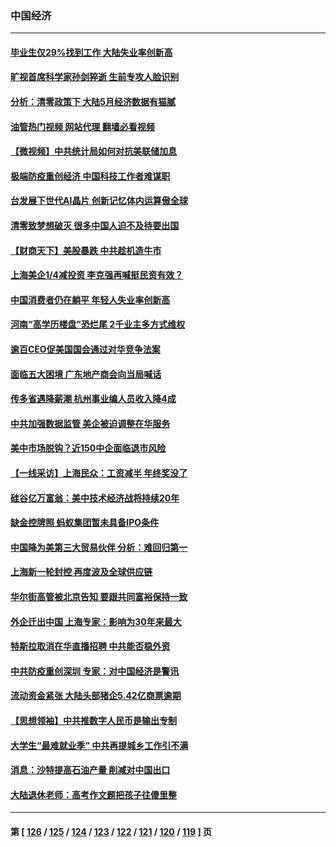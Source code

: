 ### 中国经济
---
#### [毕业生仅29%找到工作 大陆失业率创新高](../../pages/ncid283/n13761096.md?06170445) 
#### [旷视首席科学家孙剑猝逝 生前专攻人脸识别](../../pages/ncid283/n13760859.md?06170445) 
#### [分析：清零政策下 大陆5月经济数据有猫腻](../../pages/ncid283/n13761057.md?06170445) 
#### [油管热门视频 网站代理 翻墙必看视频](http://209.222.30.114:81/youtube.html?06170445)
#### [【微视频】中共统计局如何对抗美联储加息](../../pages/ncid283/n13761018.md?06170445) 
#### [极端防疫重创经济 中国科技工作者难谋职](../../pages/ncid283/n13760865.md?06170445) 
#### [台发展下世代AI晶片 创新记忆体内运算傲全球](../../pages/ncid283/n13760899.md?06170445) 
#### [清零致梦想破灭 很多中国人迫不及待要出国](../../pages/ncid283/n13760493.md?06170445) 
#### [【财商天下】美股暴跌 中共趁机造牛市](../../pages/ncid283/n13760341.md?06170445) 
#### [上海美企1/4减投资 李克强再喊挺民资有效？](../../pages/ncid283/n13759443.md?06170445) 
#### [中国消费者仍在躺平 年轻人失业率创新高](../../pages/ncid283/n13760313.md?06170445) 
#### [河南“高学历楼盘”恐烂尾 2千业主多方式维权](../../pages/ncid283/n13760221.md?06170445) 
#### [逾百CEO促美国国会通过对华竞争法案](../../pages/ncid283/n13760158.md?06170445) 
#### [面临五大困境 广东地产商会向当局喊话](../../pages/ncid283/n13760029.md?06170445) 
#### [传多省遇降薪潮 杭州事业编人员收入降4成](../../pages/ncid283/n13759986.md?06170445) 
#### [中共加强数据监管 美企被迫调整在华服务](../../pages/ncid283/n13759945.md?06170445) 
#### [美中市场脱钩？近150中企面临退市风险](../../pages/ncid283/n13759737.md?06170445) 
#### [【一线采访】上海民众：工资减半 年终奖没了](../../pages/ncid283/n13759643.md?06170445) 
#### [硅谷亿万富翁：美中技术经济战将持续20年](../../pages/ncid283/n13759522.md?06170445) 
#### [缺金控牌照 蚂蚁集团暂未具备IPO条件](../../pages/ncid283/n13759566.md?06170445) 
#### [中国降为美第三大贸易伙伴 分析：难回归第一](../../pages/ncid283/n13759515.md?06170445) 
#### [上海新一轮封控 再度波及全球供应链](../../pages/ncid283/n13759222.md?06170445) 
#### [华尔街高管被北京告知 要跟共同富裕保持一致](../../pages/ncid283/n13759067.md?06170445) 
#### [外企迁出中国 上海专家：影响为30年来最大](../../pages/ncid283/n13758317.md?06170445) 
#### [特斯拉取消在华直播招聘 中共能否稳外资](../../pages/ncid283/n13758840.md?06170445) 
#### [中共防疫重创深圳 专家：对中国经济是警讯](../../pages/ncid283/n13758467.md?06170445) 
#### [流动资金紧张 大陆头部猪企5.42亿商票逾期](../../pages/ncid283/n13758510.md?06170445) 
#### [【思想领袖】中共推数字人民币是输出专制](../../pages/ncid283/n13742264.md?06170445) 
#### [大学生“最难就业季” 中共再提城乡工作引不满](../../pages/ncid283/n13757951.md?06170445) 
#### [消息：沙特提高石油产量 削减对中国出口](../../pages/ncid283/n13757295.md?06170445) 
#### [大陆退休老师：高考作文题把孩子往傻里整](../../pages/ncid283/n13757103.md?06170445) 

---
#### 第 [ [126](./126.md?06170445) / [125](./125.md?06170445) / [124](./124.md?06170445) / [123](./123.md?06170445) / [122](./122.md?06170445) / [121](./121.md?06170445) / [120](./120.md?06170445) / [119](./119.md?06170445) ] 页
